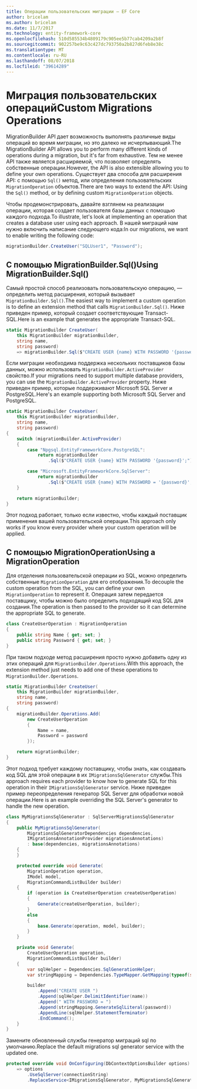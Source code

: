 ```yaml
---
title: Операции пользовательских миграции — EF Core
author: bricelam
ms.author: bricelam
ms.date: 11/7/2017
ms.technology: entity-framework-core
ms.openlocfilehash: 510d585534b4809179c905ee5b77cab4209a2b8f
ms.sourcegitcommit: 902257be9c63c427dc793750a2b827d6feb8e38c
ms.translationtype: MT
ms.contentlocale: ru-RU
ms.lasthandoff: 08/07/2018
ms.locfileid: "39614289"
---
```

<a name="custom-migrations-operations"></a><span data-ttu-id="3c14a-102">Миграция пользовательских операций</span><span class="sxs-lookup"><span data-stu-id="3c14a-102">Custom Migrations Operations</span></span>
============================
<span data-ttu-id="3c14a-103">MigrationBuilder API дает возможность выполнять различные виды операций во время миграции, но это далеко не исчерпывающий.</span><span class="sxs-lookup"><span data-stu-id="3c14a-103">The MigrationBuilder API allows you to perform many different kinds of operations during a migration, but it's far from exhaustive.</span></span> <span data-ttu-id="3c14a-104">Тем не менее API также является расширяемой, что позволяет определять собственные операции.</span><span class="sxs-lookup"><span data-stu-id="3c14a-104">However, the API is also extensible allowing you to define your own operations.</span></span> <span data-ttu-id="3c14a-105">Существует два способа для расширения API: с помощью `Sql()` метод, или определения пользовательских `MigrationOperation` объектов.</span><span class="sxs-lookup"><span data-stu-id="3c14a-105">There are two ways to extend the API: Using the `Sql()` method, or by defining custom `MigrationOperation` objects.</span></span>

<span data-ttu-id="3c14a-106">Чтобы продемонстрировать, давайте взглянем на реализации операции, которая создает пользователя базы данных с помощью каждого подхода.</span><span class="sxs-lookup"><span data-stu-id="3c14a-106">To illustrate, let's look at implementing an operation that creates a database user using each approach.</span></span> <span data-ttu-id="3c14a-107">В нашей миграций нам нужно включить написание следующего кода:</span><span class="sxs-lookup"><span data-stu-id="3c14a-107">In our migrations, we want to enable writing the following code:</span></span>

``` csharp
migrationBuilder.CreateUser("SQLUser1", "Password");
```

<a name="using-migrationbuildersql"></a><span data-ttu-id="3c14a-108">С помощью MigrationBuilder.Sql()</span><span class="sxs-lookup"><span data-stu-id="3c14a-108">Using MigrationBuilder.Sql()</span></span>
----------------------------
<span data-ttu-id="3c14a-109">Самый простой способ реализовать пользовательскую операцию, — определить метод расширения, который вызывает `MigrationBuilder.Sql()`.</span><span class="sxs-lookup"><span data-stu-id="3c14a-109">The easiest way to implement a custom operation is to define an extension method that calls `MigrationBuilder.Sql()`.</span></span>
<span data-ttu-id="3c14a-110">Ниже приведен пример, который создает соответствующие Transact-SQL.</span><span class="sxs-lookup"><span data-stu-id="3c14a-110">Here is an example that generates the appropriate Transact-SQL.</span></span>

``` csharp
static MigrationBuilder CreateUser(
    this MigrationBuilder migrationBuilder,
    string name,
    string password)
    => migrationBuilder.Sql($"CREATE USER {name} WITH PASSWORD '{password}';");
```

<span data-ttu-id="3c14a-111">Если миграции необходима поддержка нескольких поставщиков базы данных, можно использовать `MigrationBuilder.ActiveProvider` свойство.</span><span class="sxs-lookup"><span data-stu-id="3c14a-111">If your migrations need to support multiple database providers, you can use the `MigrationBuilder.ActiveProvider` property.</span></span> <span data-ttu-id="3c14a-112">Ниже приведен пример, которые поддерживают Microsoft SQL Server и PostgreSQL.</span><span class="sxs-lookup"><span data-stu-id="3c14a-112">Here's an example supporting both Microsoft SQL Server and PostgreSQL.</span></span>

``` csharp
static MigrationBuilder CreateUser(
    this MigrationBuilder migrationBuilder,
    string name,
    string password)
{
    switch (migrationBuilder.ActiveProvider)
    {
        case "Npgsql.EntityFrameworkCore.PostgreSQL":
            return migrationBuilder
                .Sql($"CREATE USER {name} WITH PASSWORD '{password}';");

        case "Microsoft.EntityFrameworkCore.SqlServer":
            return migrationBuilder
                .Sql($"CREATE USER {name} WITH PASSWORD = '{password}';");
    }

    return migrationBuilder;
}
```

<span data-ttu-id="3c14a-113">Этот подход работает, только если известно, чтобы каждый поставщик применения вашей пользовательской операции.</span><span class="sxs-lookup"><span data-stu-id="3c14a-113">This approach only works if you know every provider where your custom operation will be applied.</span></span>

<a name="using-a-migrationoperation"></a><span data-ttu-id="3c14a-114">С помощью MigrationOperation</span><span class="sxs-lookup"><span data-stu-id="3c14a-114">Using a MigrationOperation</span></span>
---------------------------
<span data-ttu-id="3c14a-115">Для отделения пользовательской операции из SQL, можно определить собственные `MigrationOperation` для его отображения.</span><span class="sxs-lookup"><span data-stu-id="3c14a-115">To decouple the custom operation from the SQL, you can define your own `MigrationOperation` to represent it.</span></span> <span data-ttu-id="3c14a-116">Операция затем передается поставщику, чтобы можно было определить подходящий код SQL для создания.</span><span class="sxs-lookup"><span data-stu-id="3c14a-116">The operation is then passed to the provider so it can determine the appropriate SQL to generate.</span></span>

``` csharp
class CreateUserOperation : MigrationOperation
{
    public string Name { get; set; }
    public string Password { get; set; }
}
```

<span data-ttu-id="3c14a-117">При таком подходе метод расширения просто нужно добавить одну из этих операций для `MigrationBuilder.Operations`.</span><span class="sxs-lookup"><span data-stu-id="3c14a-117">With this approach, the extension method just needs to add one of these operations to `MigrationBuilder.Operations`.</span></span>

``` csharp
static MigrationBuilder CreateUser(
    this MigrationBuilder migrationBuilder,
    string name,
    string password)
{
    migrationBuilder.Operations.Add(
        new CreateUserOperation
        {
            Name = name,
            Password = password
        });

    return migrationBuilder;
}
```

<span data-ttu-id="3c14a-118">Этот подход требует каждому поставщику, чтобы знать, как создавать код SQL для этой операции в их `IMigrationsSqlGenerator` службы.</span><span class="sxs-lookup"><span data-stu-id="3c14a-118">This approach requires each provider to know how to generate SQL for this operation in their `IMigrationsSqlGenerator` service.</span></span> <span data-ttu-id="3c14a-119">Ниже приведен пример переопределения генератор SQL Server для обработки новой операции.</span><span class="sxs-lookup"><span data-stu-id="3c14a-119">Here is an example overriding the SQL Server's generator to handle the new operation.</span></span>

``` csharp
class MyMigrationsSqlGenerator : SqlServerMigrationsSqlGenerator
{
    public MyMigrationsSqlGenerator(
        MigrationsSqlGeneratorDependencies dependencies,
        IMigrationsAnnotationProvider migrationsAnnotations)
        : base(dependencies, migrationsAnnotations)
    {
    }

    protected override void Generate(
        MigrationOperation operation,
        IModel model,
        MigrationCommandListBuilder builder)
    {
        if (operation is CreateUserOperation createUserOperation)
        {
            Generate(createUserOperation, builder);
        }
        else
        {
            base.Generate(operation, model, builder);
        }
    }

    private void Generate(
        CreateUserOperation operation,
        MigrationCommandListBuilder builder)
    {
        var sqlHelper = Dependencies.SqlGenerationHelper;
        var stringMapping = Dependencies.TypeMapper.GetMapping(typeof(string));

        builder
            .Append("CREATE USER ")
            .Append(sqlHelper.DelimitIdentifier(name))
            .Append(" WITH PASSWORD = ")
            .Append(stringMapping.GenerateSqlLiteral(password))
            .AppendLine(sqlHelper.StatementTerminator)
            .EndCommand();
    }
}
```

<span data-ttu-id="3c14a-120">Замените обновленный службы генератор миграций sql по умолчанию.</span><span class="sxs-lookup"><span data-stu-id="3c14a-120">Replace the default migrations sql generator service with the updated one.</span></span>

``` csharp
protected override void OnConfiguring(DbContextOptionsBuilder options)
    => options
        .UseSqlServer(connectionString)
        .ReplaceService<IMigrationsSqlGenerator, MyMigrationsSqlGenerator>();
```
